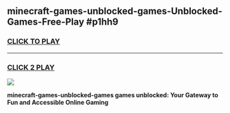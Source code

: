 
## minecraft-games-unblocked-games-Unblocked-Games-Free-Play #p1hh9
<h3>
<a href="https://us.freeplayer.one?title=minecraft-games-unblocked-games&ref=9M">CLICK TO PLAY</a></h3>
<hr>

<h3>
<a href="https://us.freeplayer.one?title=minecraft-games-unblocked-games&ref=9M">CLICK 2 PLAY</a>
  
</h3>

<a href="https://us.freeplayer.one?title=minecraft-games-unblocked-games&ref=9M"><img src="https://clearcache.store/games.png"></a>


**minecraft-games-unblocked-games games unblocked: Your Gateway to Fun and Accessible Online Gaming**
